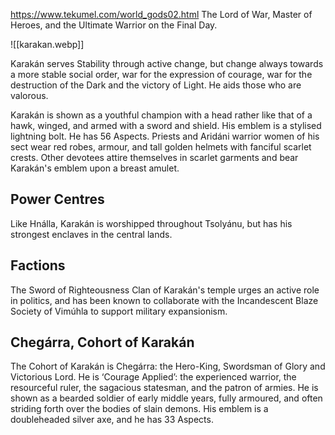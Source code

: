 https://www.tekumel.com/world_gods02.html
The Lord of War, Master of Heroes, and the Ultimate Warrior on the Final Day.

![[karakan.webp]]

Karakán serves Stability through active change, but change always towards a more stable social order, war for the expression of courage, war for the destruction of the Dark and the victory of Light. He aids those who are valorous.

Karakán is shown as a youthful champion with a head rather like that of a hawk, winged, and armed with a sword and shield. His emblem is a stylised lightning bolt. He has 56 Aspects. Priests and Aridáni warrior women of his sect wear red robes, armour, and tall golden helmets with fanciful scarlet crests. Other devotees attire themselves in scarlet garments and bear Karakán's emblem upon a breast amulet.

## Power Centres

Like Hnálla, Karakán is worshipped throughout Tsolyánu, but has his strongest enclaves in the central lands.

## Factions

The Sword of Righteousness Clan of Karakán's temple urges an active role in politics, and has been known to collaborate with the Incandescent Blaze Society of Vimúhla to support military expansionism.

## Chegárra, Cohort of Karakán

The Cohort of Karakán is Chegárra: the Hero-King, Swordsman of Glory and Victorious Lord. He is ‘Courage Applied’: the experienced warrior, the resourceful ruler, the sagacious statesman, and the patron of armies. He is shown as a bearded soldier of early middle years, fully armoured, and often striding forth over the bodies of slain demons. His emblem is a doubleheaded silver axe, and he has 33 Aspects.